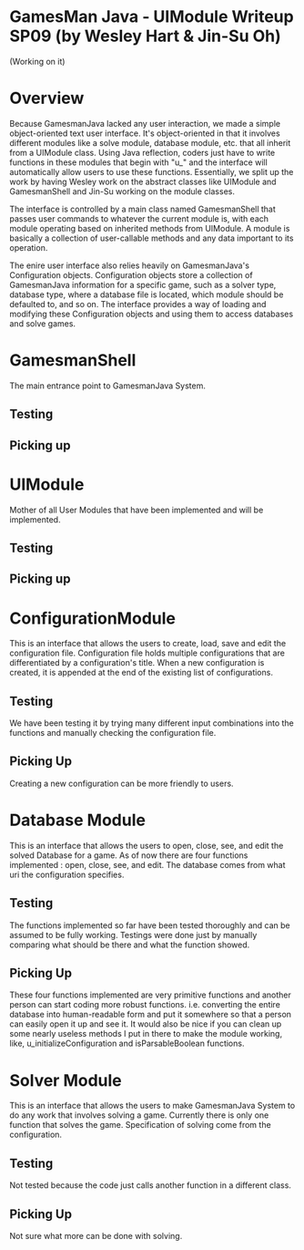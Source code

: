 GamesMan Java - UIModule Writeup SP09 (by Wesley Hart & Jin-Su Oh)
==================================================================

(Working on it)

Overview
========

Because GamesmanJava lacked any user interaction, we made a simple object-oriented text user interface. It's object-oriented in that it involves different modules like a solve module, database module, etc. that all inherit from a UIModule class. Using Java reflection, coders just have to write functions in these modules that begin with "u\_" and the interface will automatically allow users to use these functions. Essentially, we split up the work by having Wesley work on the abstract classes like UIModule and GamesmanShell and Jin-Su working on the module classes.

The interface is controlled by a main class named GamesmanShell that passes user commands to whatever the current module is, with each module operating based on inherited methods from UIModule. A module is basically a collection of user-callable methods and any data important to its operation.

The enire user interface also relies heavily on GamesmanJava's Configuration objects. Configuration objects store a collection of GamesmanJava information for a specific game, such as a solver type, database type, where a database file is located, which module should be defaulted to, and so on. The interface provides a way of loading and modifying these Configuration objects and using them to access databases and solve games.

GamesmanShell
=============

The main entrance point to GamesmanJava System.

Testing
-------

Picking up
----------

UIModule
========

Mother of all User Modules that have been implemented and will be implemented.

Testing
-------

Picking up
----------

ConfigurationModule
===================

This is an interface that allows the users to create, load, save and edit the configuration file. Configuration file holds multiple configurations that are differentiated by a configuration's title. When a new configuration is created, it is appended at the end of the existing list of configurations.

Testing
-------

We have been testing it by trying many different input combinations into the functions and manually checking the configuration file.

Picking Up
----------

Creating a new configuration can be more friendly to users.

Database Module
===============

This is an interface that allows the users to open, close, see, and edit the solved Database for a game. As of now there are four functions implemented : open, close, see, and edit. The database comes from what uri the configuration specifies.

Testing
-------

The functions implemented so far have been tested thoroughly and can be assumed to be fully working. Testings were done just by manually comparing what should be there and what the function showed.

Picking Up
----------

These four functions implemented are very primitive functions and another person can start coding more robust functions. i.e. converting the entire database into human-readable form and put it somewhere so that a person can easily open it up and see it. It would also be nice if you can clean up some nearly useless methods I put in there to make the module working, like, u\_initializeConfiguration and isParsableBoolean functions.

Solver Module
=============

This is an interface that allows the users to make GamesmanJava System to do any work that involves solving a game. Currently there is only one function that solves the game. Specification of solving come from the configuration.

Testing
-------

Not tested because the code just calls another function in a different class.

Picking Up
----------

Not sure what more can be done with solving.

